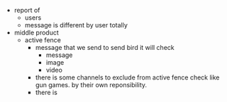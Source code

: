 -  report of 
	- users 
	- message is different by user totally
- middle product
	- active fence
		- message that we send to send bird it will check 
			- message
			- image
			- video
		- there is some channels to exclude from active fence check like gun games. by their own reponsibility.
		- there is